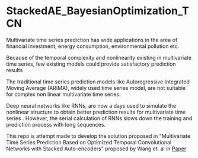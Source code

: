 # StackedAE_BayesianOptimization_TCN

Multivariate time series prediction has wide applications in the area of financial investment, energy consumption, environmental pollution etc.

Because of the temporal complexity and nonlinearity existing in multivariate time series, few existing models could provide satisfactory prediction results

The traditional time series prediction models like Autoregressive Integrated Moving Average (ARIMA), widely used time series model, are not suitable for complex non linear multivariate time series.

Deep neural networks like RNNs, are now a days used to simulate the nonlinear structure to obtain better prediction results for multivariate time series . However, the serial calculation of RNNs slows down the training and prediction process with long sequences.

This repo is attempt made to develop the solution proposed in "Multivariate Time Series Prediction Based on Optimized Temporal Convolutional Networks with Stacked Auto-encoders" proposed by Wang et. al in [Paper](http://proceedings.mlr.press/v101/wang19c/wang19c.pdf)
